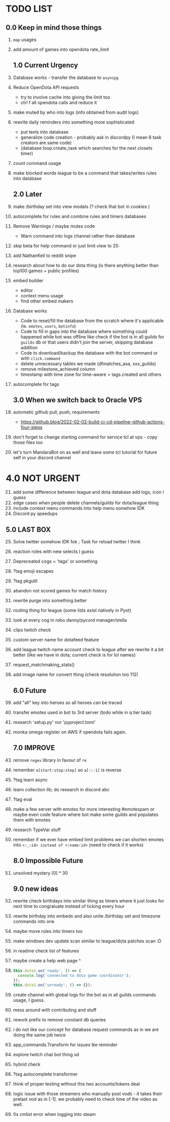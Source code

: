 # TODO LIST
   ## 0.0 Keep in mind those things
1. `map` usages
2. add amount of games into opendota rate_limit

   ## 1.0 Current Urgency
3. Database works - transfer the database to `asyncpg`
4. Reduce OpenDota API requests 
   * try to involve cache into giving the limit too
   * ctrl f all opendota calls and reduce it
5. make muted by who into logs (info obtained from audit logs)
6. rewrite daily reminders into something more sophisticated 
    * put texts into database
    * generalize code creation - probably ask in discordpy (I mean 6 task creators are same code)
    * (database loop.create_task which searches for the next closets timer)
7. count command usage
8. make blocked words league to be a command that takes/writes rules into database

   ## 2.0 Later 
9. make /birthday set into view modals (? check that bot in cookies )
10. autocomplete for rules and combine rules and timers databases
11. Remove Warnings / maybe mutes code
    * Warn command into logs channel rather than database
12. skip beta for help command or just limit view to 25:
13. add NathanKell to reddit snipe
14. research about how to do our dota thing (is there anything better than top100 games + public profiles)
15. embed builder
    * editor 
    * context menu usage 
    * find other embed makers
16. Database works
    * Code to reset/fill the database from the scratch where it's applicable (ie. `emotes`, `users`, `botinfo`)
    * Code to fill in gaps into the database where something could happened while bot was offline like check if the bot is in all guilds for `guilds` db or that users didn't join the server, skipping database addition 
    * Code to download/backup the database with the bot command or with `click.command`
    * delete unnecessary tables we made (dfmatches_asa, xxx_guilds)
    * remove milestone_achieved column
    * timestamp with time zone for time-aware > tags.created and others
17. autocomplete for tags

    ## 3.0 When we switch back to Oracle VPS
18. automatic github pull, push, requirements
     * https://github.blog/2022-02-02-build-ci-cd-pipeline-github-actions-four-steps
19. don't forget to change starting command for service tcl at vps - copy those files too
20. let's turn MandaraBot on as well and leave some tcl tutorial for future self in your discord channel

   # 4.0 NOT URGENT
21. add some difference between league and dota database add logs, icon I guess
22. edge cases when people delete channels/guilds for dota/league thing
23. include context menu commands into help menu somehow IDK
24. Discord py speedups

   ## 5.0 LAST BOX
25. Solve twitter somehow IDK fok ; Task for reload twitter I think 
26. reaction roles with new selects I guess
27. Depreceated cogs = 'tags' or something
28. ?tag emoji escapes 
29. ?tag pkgutil
30. abandon not scored games for match history
31. rewrite purge into something better
32. routing thing for league (some lists exist natively in Pyot)
33. look at every cog in robo danny/pycord manager/stella
34. clips twitch check 
35. custom server name for dotafeed feature
36. add league twitch name account check to league after we rewrite it a bit better (like we have in dota; current check is for lol names)
37. request_matchmaking_stats()
38. add image name for convert thing (check resolution too 112)

    ## 6.0 Future
39. add "all" key into heroes so all heroes can be traced
40. transfer emotes used in bot to 3rd server (todo while in q tier task)
41. research 'setup.py' nor 'pyproject.toml'
42. monka omega register on AWS if opendota fails again.

    ## 7.0 IMPROVE
43. remove `regex` library in favour of `re`
44. remember `a[start:stop:step]` so `a[::-1]` is reverse
45. ?tag learn async
46. learn collection lib; do research in discord abc
47. ?tag eval
48. make a few server with emotes for more interesting #emotespam or maybe even code feature where bot make some guilds and populates them with emotes
49. research TypeVar stuff
50. remember if we ever have embed limit problems we can shorten emotes into `<:_:id> instead of <:name:id>` (need to check if it works)

    ## 8.0 Impossible Future
51. unsolved mystery [0] * 30

    ## 9.0 new ideas
52. rewrite check birthdays into similar thing as timers where it just looks for next time to congraluate instead of ticking every hour
53. rewrite birthday into embeds and also unite /birthday set and timezone commands into one 
54. maybe move rules into timers too
55. make windows dev update scan similar to league/dota patches scan :D
56. in readme check list of features
57. maybe create a help web page ^
58. ```typescript
    this.dota2.on('ready', () => {
      console.log('connected to dota game coordinator');
    });
    this.dota2.on('unready', () => {});
    ```
59. create channel with global logs for the bot as in all guilds commands usage, I guess.
60. mess around with contributing and stuff
61. rework prefix to remove constant db queries
62. i do not like our concept for database request commands as in we are doing the same job twice
63. app_commands.Transform for issues lke reminder
64. explore twitch chat bot thing xd
65. hybrid check
66. ?tag autocomplete transformer
67. think of proper testing without this two accounts/tokens deal
68. logic issue with those streamers who manually post vods - it takes their prelast vod as in [-1]. 
    we probably need to check time of the video as well.
69. fix cmlist error when logging into steam
